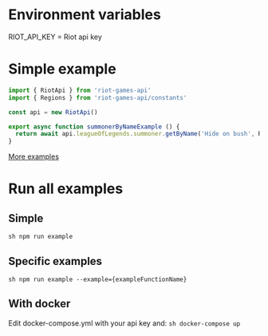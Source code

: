 # Environment variables
RIOT_API_KEY = Riot api key

# Simple example
```js
import { RiotApi } from 'riot-games-api'
import { Regions } from 'riot-games-api/constants'

const api = new RiotApi()

export async function summonerByNameExample () {
  return await api.leagueOfLegends.summoner.getByName('Hide on bush', Regions.KOREA)
}
```
[More examples](https://github.com/Sansossio/riot-games-api/tree/master/example)

# Run all examples
## Simple
```sh npm run example```

## Specific examples
```sh npm run example --example={exampleFunctionName}```

## With docker
Edit docker-compose.yml with your api key and:
```sh docker-compose up```